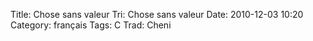 Title: Chose sans valeur
 Tri: Chose sans valeur
 Date: 2010-12-03 10:20
 Category: français
 Tags: C
 Trad: Cheni
 